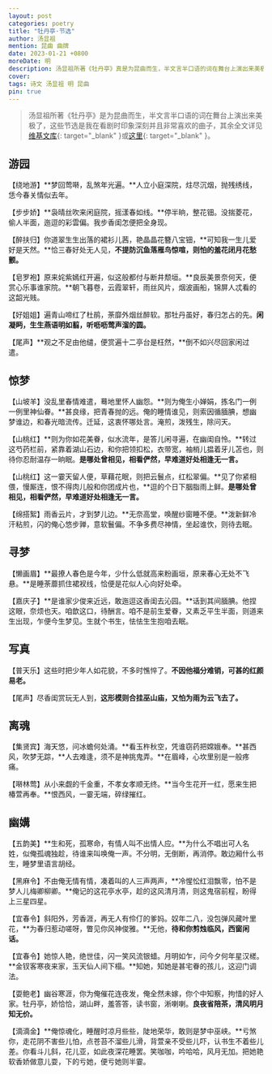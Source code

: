 ```yaml
---
layout: post
categories: poetry
title: "牡丹亭·节选"
author: 汤显祖
mention: 昆曲 曲牌
date: 2023-01-21 +0800
moreDate: 明
description: 汤显祖所著《牡丹亭》真是为昆曲而生，半文言半口语的词在舞台上演出来美极了，这些节选是我在看剧时印象深刻并且非常喜欢的曲子。
cover: 
tags: 诗文 汤显祖 明 昆曲
pin: true
---
```


> 汤显祖所著《牡丹亭》是为昆曲而生，半文言半口语的词在舞台上演出来美极了，这些节选是我在看剧时印象深刻并且非常喜欢的曲子，其余全文详见[维基文库](https://zh.wikisource.org/wiki/牡丹亭){: target="_blank" }或[这里](http://www.taiwan.cn/zt/wj/mdt/qt/200801/t20080102_523770.htm){: target="_blank" }。

## 游园

【绕地游】**梦回莺啭，乱煞年光遍。**人立小庭深院，炷尽沉烟，抛残绣线，恁今春关情似去年。

【步步娇】**袅晴丝吹来闲庭院，摇漾春如线。**停半晌，整花钿。没揣菱花，偷人半面，迤逗的彩雲偏。我步香闺怎便把全身现。

【醉扶归】你道翠生生出落的裙衫儿茜，艳晶晶花簪八宝钿，**可知我一生儿爱好是天然。**恰三春好处无人见，**不提防沉鱼落雁鸟惊喧，则怕的羞花闭月花愁颤。**

【皂罗袍】原来姹紫嫣红开遍，似这般都付与断井颓垣。**良辰美景奈何天，便赏心乐事谁家院。**朝飞暮卷，云霞翠轩，雨丝风片，烟波画船，锦屏人忒看的这韶光贱。

【好姐姐】遍青山啼红了杜鹃，荼靡外烟丝醉软。那牡丹虽好，春归怎占的先。**闲凝眄，生生燕语明如翦，听呖呖莺声溜的圆。**

【尾声】**观之不足由他缱，便赏遍十二亭台是枉然，**倒不如兴尽回家闲过遣。

## 惊梦

【山坡羊】没乱里春情难遣，蓦地里怀人幽怨。**则为俺生小婵娟，拣名门一例一例里神仙眷。**甚良缘，把青春抛的远。俺的睡情谁见，则索因循腼腆，想幽梦谁边，和春光暗流传。迁延，这衷怀哪处言。淹煎，泼残生，除问天。

【山桃红】**则为你如花美眷，似水流年，是答儿闲寻遍，在幽闺自怜。**转过这芍药栏前，紧靠着湖山石边，和你把领扣松，衣带宽，袖梢儿揾着牙儿苫也，则待你忍耐温存一晌眠。**是哪处曾相见，相看俨然，早难道好处相逢无一言。**

【山桃红】这一霎天留人便，草藉花眠，则把云鬟点，红松翠偏。**见了你紧相偎，慢厮连，恨不得肉儿般和你团成片也，**逗的个日下胭脂雨上鲜。**是哪处曾相见，相看俨然，早难道好处相逢无一言。**

【绵搭絮】雨香云片，才到梦儿边。**无奈高堂，唤醒纱窗睡不便。**泼新鲜冷汗粘煎，闪的俺心悠步亸，意软鬟偏。不争多费尽神情，坐起谁忺，则待去眠。

## 寻梦

【懒画眉】**最撩人春色是今年，少什么低就高来粉画垣，原来春心无处不飞悬。**是睡荼蘼抓住裙衩线，恰便是花似人心向好处牵。

【嘉庆子】**是谁家少俊来近远，敢迤逗这香闺去沁园。**话到其间腼腆。他捏这眼，奈烦也天。咱歆这口，待酬言。咱不是前生爱眷，又素乏平生半面，则道来生出现，乍便今生梦见。生就个书生，怯怯生生抱咱去眠。

## 写真

【普天乐】这些时把少年人如花貌，不多时憔悴了。**不因他福分难销，可甚的红颜易老。**

【尾声】尽香闺赏玩无人到，**这形模则合挂巫山庙，又怕为雨为云飞去了。**

## 离魂

【集贤宾】海天悠，问冰蟾何处涌。**看玉杵秋空，凭谁窃药把嫦娥奉。**甚西风，吹梦无踪，**人去难逢，须不是神挑鬼弄。**在眉峰，心坎里别是一般疼痛。

【啭林莺】从小来觑的千金重，不孝女孝顺无终。**当今生花开一红，愿来生把椿萱再奉。**恨西风，一霎无端，碎绿摧红。

## 幽媾

【五韵美】**生和死，孤寒命，有情人叫不出情人应。**为什么不唱出可人名姓，似俺孤魂独趁，待谁来叫唤俺一声。不分明，无倒断，再消停。敢边厢什么书生，睡梦里语言胡经。

【黑麻令】不由俺无情有情，凑着叫的人三声两声，**冷惺忪红泪飘零，怕不是梦人儿梅卿柳卿。**俺记的这花亭水亭，趁的这风清月清，则这鬼宿前程，盼得上三星四星。

【宜春令】斜阳外，芳香涯，再无人有伶仃的爹妈。奴年二八，没包弹风藏叶里花，**为春归惹动嗟呀，瞥见你风神俊雅。**无他，**待和你剪烛临风，西窗闲话。**

【宜春令】她惊人艳，绝世佳，闪一笑风流银蜡。月明如乍，问今夕何年星汉槎。**金钗客寒夜来家，玉天仙人间下榻。**知她，知她是甚宅眷的孩儿，这迎门调法。

【耍鲍老】幽谷寒涯，你为俺催花连夜发，俺全然未嫁，你个中知察，拘惜的好人家。牡丹亭，娇恰恰，湖山畔，羞答答，读书窗，淅喇喇。**良夜省陪茶，清风明月知无价。**

【滴滴金】**俺惊魂化，睡醒时凉月些些，陡地荣华，敢则是梦中巫峡。**亏煞你，走花阴不害些儿怕，点苍苔不溜些儿滑，背萱亲不受些儿吓，认书生不着些儿差。你看斗儿斜，花儿亚，如此夜深花睡罢。笑咖咖，吟哈哈，风月无加。把她艳软香娇做意儿耍，下的亏她，便亏她则半霎。
